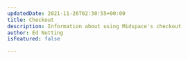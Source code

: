 ```yaml
---
updatedDate: 2021-11-26T02:30:55+00:00
title: Checkout
description: Information about using Midspace's checkout
author: Ed Nutting
isFeatured: false

---
```

